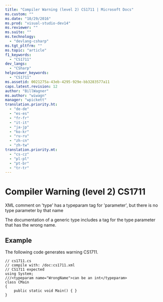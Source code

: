 ```yaml
---
title: "Compiler Warning (level 2) CS1711 | Microsoft Docs"
ms.custom: ""
ms.date: "10/29/2016"
ms.prod: "visual-studio-dev14"
ms.reviewer: ""
ms.suite: ""
ms.technology: 
  - "devlang-csharp"
ms.tgt_pltfrm: ""
ms.topic: "article"
f1_keywords: 
  - "CS1711"
dev_langs: 
  - "CSharp"
helpviewer_keywords: 
  - "CS1711"
ms.assetid: 0021275a-43eb-4295-929e-bb3283577a11
caps.latest.revision: 12
author: "BillWagner"
ms.author: "wiwagn"
manager: "wpickett"
translation.priority.ht: 
  - "de-de"
  - "es-es"
  - "fr-fr"
  - "it-it"
  - "ja-jp"
  - "ko-kr"
  - "ru-ru"
  - "zh-cn"
  - "zh-tw"
translation.priority.mt: 
  - "cs-cz"
  - "pl-pl"
  - "pt-br"
  - "tr-tr"
---
```

# Compiler Warning (level 2) CS1711
XML comment on 'type' has a typeparam tag for 'parameter', but there is no type parameter by that name  
  
 The documentation of a generic type includes a tag for the type parameter that has the wrong name.  
  
## Example  
 The following code generates warning CS1711.  
  
```  
// cs1711.cs  
// compile with: /doc:cs1711.xml  
// CS1711 expected  
using System;  
///<typeparam name="WrongName">can be an int</typeparam>  
class CMain  
{  
    public static void Main() { }  
}  
```